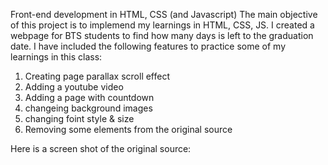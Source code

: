 Front-end development in HTML, CSS (and Javascript)
The main objective of this project is to implemend my learnings in HTML, CSS, JS.
I created a webpage for BTS students to find how many days is left to the graduation date.
I have included the following features to practice some of my learnings in this class:

1) Creating page parallax scroll effect
2) Adding a youtube video
3) Adding a page with countdown
4) changeing background images
5) changing foint style & size
6) Removing some elements from the original source

Here is a screen shot of the original source:

